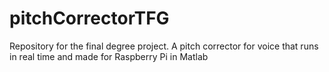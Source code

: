 # pitchCorrectorTFG
Repository for the final degree project. A pitch corrector for voice that runs in real time and made for Raspberry Pi in Matlab
